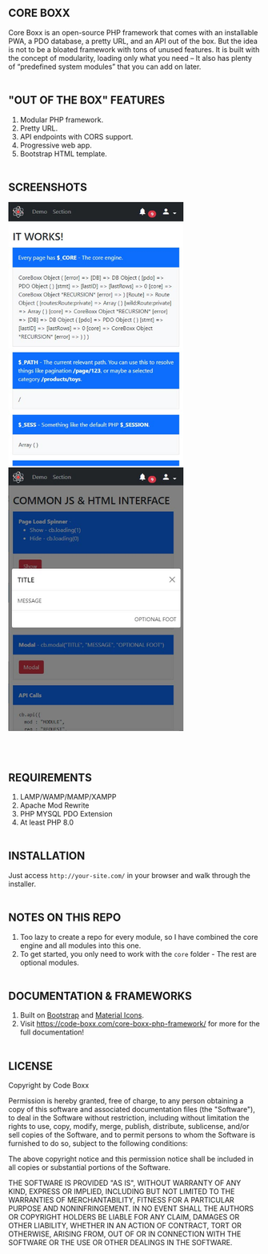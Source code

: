 ## CORE BOXX
Core Boxx is an open-source PHP framework that comes with an installable PWA, a PDO database, a pretty URL, and an API out of the box. But the idea is not to be a bloated framework with tons of unused features. It is built with the concept of modularity, loading only what you need – It also has plenty of “predefined system modules” that you can add on later.
<br><br>

## "OUT OF THE BOX" FEATURES
1) Modular PHP framework.
2) Pretty URL.
3) API endpoints with CORS support.
4) Progressive web app.
5) Bootstrap HTML template.
<br><br>

## SCREENSHOTS
<p float="left">
  <img width="350" style="inline-block" src="https://github.com/code-boxx/Core-Boxx/blob/main/core/assets/illus-coreboxx-ss-1.jpg">
  <img width="350" style="inline-block" src="https://github.com/code-boxx/Core-Boxx/blob/main/core/assets/illus-coreboxx-ss-2.jpg">
</p>
<br><br>

## REQUIREMENTS
1) LAMP/WAMP/MAMP/XAMPP
2) Apache Mod Rewrite
3) PHP MYSQL PDO Extension
4) At least PHP 8.0
<br><br>

## INSTALLATION
Just access `http://your-site.com/` in your browser and walk through the installer.
<br><br>

## NOTES ON THIS REPO
1) Too lazy to create a repo for every module, so I have combined the core engine and all modules into this one.
2) To get started, you only need to work with the `core` folder - The rest are optional modules.
<br><br>

## DOCUMENTATION & FRAMEWORKS
1) Built on [Bootstrap](https://getbootstrap.com/) and [Material Icons](https://fonts.google.com/icons).
2) Visit https://code-boxx.com/core-boxx-php-framework/ for more for the full documentation!
<br><br>

## LICENSE
Copyright by Code Boxx

Permission is hereby granted, free of charge, to any person obtaining a copy
of this software and associated documentation files (the "Software"), to deal
in the Software without restriction, including without limitation the rights
to use, copy, modify, merge, publish, distribute, sublicense, and/or sell
copies of the Software, and to permit persons to whom the Software is
furnished to do so, subject to the following conditions:

The above copyright notice and this permission notice shall be included in all
copies or substantial portions of the Software.

THE SOFTWARE IS PROVIDED "AS IS", WITHOUT WARRANTY OF ANY KIND, EXPRESS OR
IMPLIED, INCLUDING BUT NOT LIMITED TO THE WARRANTIES OF MERCHANTABILITY,
FITNESS FOR A PARTICULAR PURPOSE AND NONINFRINGEMENT. IN NO EVENT SHALL THE
AUTHORS OR COPYRIGHT HOLDERS BE LIABLE FOR ANY CLAIM, DAMAGES OR OTHER
LIABILITY, WHETHER IN AN ACTION OF CONTRACT, TORT OR OTHERWISE, ARISING FROM,
OUT OF OR IN CONNECTION WITH THE SOFTWARE OR THE USE OR OTHER DEALINGS IN THE
SOFTWARE.
